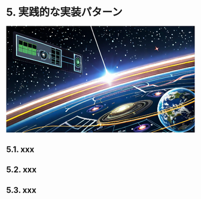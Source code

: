 # 5. 実践的な実装パターン

<!-- 画像サンプルとして -->

![thumbnail](./images/thumbnail.png)

## 5.1. xxx

## 5.2. xxx

## 5.3. xxx
